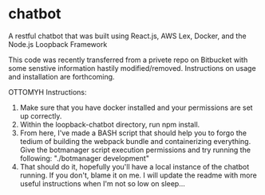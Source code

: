 # chatbot
A restful chatbot that was built using React.js, AWS Lex, Docker, and the Node.js Loopback Framework


This code was recently transferred from a privete repo on Bitbucket with some senstive information hastily modified/removed. 
Instructions on usage and installation are forthcoming. 

OTTOMYH Instructions:
1) Make sure that you have docker installed and your permissions are set up correctly.
2) Within the loopback-chatbot directory, run npm install.
3) From here, I've made a BASH script that should help you to forgo the tedium of building the webpack bundle and containerizing
everything. Give the botmanager script execution permissions and try running the following: "./botmanager development"
4) That should do it, hopefully you'll have a local instance of the chatbot running. If you don't, blame it on me. I will update 
the readme with more useful instructions when I'm not so low on sleep...
